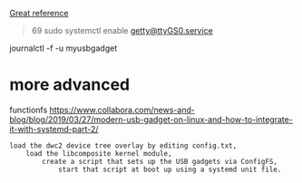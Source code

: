 [Great reference](http://irq5.io/2016/12/22/raspberry-pi-zero-as-multiple-usb-gadgets/)
>    69  sudo systemctl enable getty@ttyGS0.service


journalctl -f -u myusbgadget

# more advanced
functionfs
https://www.collabora.com/news-and-blog/blog/2019/03/27/modern-usb-gadget-on-linux-and-how-to-integrate-it-with-systemd-part-2/


    load the dwc2 device tree overlay by editing config.txt,
        load the libcomposite kernel module,
            create a script that sets up the USB gadgets via ConfigFS,
                start that script at boot up using a systemd unit file.


